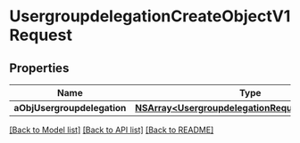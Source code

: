# UsergroupdelegationCreateObjectV1Request

## Properties
Name | Type | Description | Notes
------------ | ------------- | ------------- | -------------
**aObjUsergroupdelegation** | [**NSArray&lt;UsergroupdelegationRequestCompound&gt;***](UsergroupdelegationRequestCompound.md) |  | 

[[Back to Model list]](../README.md#documentation-for-models) [[Back to API list]](../README.md#documentation-for-api-endpoints) [[Back to README]](../README.md)


